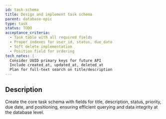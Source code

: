 ```yaml
---
id: task-schema
title: Design and implement task schema
parent: database-epic
type: task
status: TODO
acceptance_criteria:
  - Task table with all required fields
  - Proper indexes for user_id, status, due_date
  - Soft delete implementation
  - Position field for ordering
tech_notes: |
  Consider UUID primary keys for future API
  Include created_at, updated_at, deleted_at
  Plan for full-text search on title/description
---
```


## Description

Create the core task schema with fields for title, description, status, priority, due date, and positioning, ensuring efficient querying and data integrity at the database level.